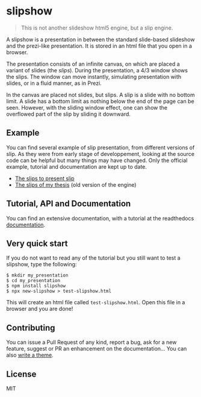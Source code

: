 # slipshow

> This is not another slideshow html5 engine, but a slip engine.

A slipshow is a presentation in between the standard slide-based slideshow and the prezi-like presentation. It is stored in an html file that you open in a browser.

The presentation consists of an infinite canvas, on which are placed a variant of slides (the *slips*). During the presentation, a 4/3 window shows the slips. The window can move instantly, simulating presentation with slides, or in a fluid manner, as in Prezi.

In the canvas are placed not slides, but slips. A slip is a slide with no bottom limit. A slide has a bottom limit as nothing below the end of the page can be seen. However, with the sliding window effect, one can show the overflowed part of the slip by sliding it downward.

## Example

You can find several example of slip presentation, from different versions of slip. As they were from early stage of developpement, looking at the source code can be helpful but many things may have changed. Only the official example, tutorial and documentation are kept up to date.

- [The slips to present slip](https://panglesd.github.io/slipshow/example/slipIntroduction.html)
- [The slips of my thesis](http://choum.net/panglesd/slides/slides-js/slides.html) (old version of the engine)

##  Tutorial, API and Documentation

You can find an extensive documentation, with a tutorial at the readthedocs [documentation](https://slipshow.readthedocs.io).

## Very quick start

If you do not want to read any of the tutorial but you still want to test a slipshow, type the following:

```
$ mkdir my_presentation
$ cd my_presentation
$ npm install slipshow
$ npx new-slipshow > test-slipshow.html
```
This will create an html file called `test-slipshow.html`. Open this file in a browser and you are done!

## Contributing

You can issue a Pull Request of any kind, report a bug, ask for a new feature, suggest or PR an enhancement on the documentation... You can also [write a theme](https://slipshow.readthedocs.io/en/latest/themes.html#writing-a-theme).

## License

MIT

